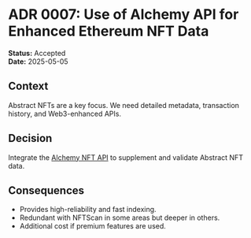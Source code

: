 # ADR 0007: Use of Alchemy API for Enhanced Ethereum NFT Data

**Status:** Accepted  
**Date:** 2025-05-05  

## Context  
Abstract NFTs are a key focus. We need detailed metadata, transaction history, and Web3-enhanced APIs.

## Decision  
Integrate the [Alchemy NFT API](https://docs.alchemy.com/reference/nft-api-quickstart) to supplement and validate Abstract NFT data.

## Consequences  
- Provides high-reliability and fast indexing.
- Redundant with NFTScan in some areas but deeper in others.
- Additional cost if premium features are used.
